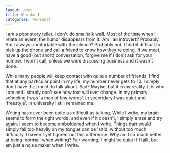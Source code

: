 ```yaml
---
layout: post
title: Who Am I
categories: Personal
---
```


I am a poor story teller. I don't do smalltalk well. Most of the time when I relate an event, the humor disappears from it.
Am I an introvert? Probably. Am I always comfortable with the silence? Probably not.
I find it difficult to pick up the phone and call a friend to know how they're doing.
If we meet, have a good (but short) conversation, forgive me if I don't ask for your number.
I won't call, unless we were discussing business and it wasn't done.

While many people will keep contact with quite a number of friends, I find that at any particular point in my life, my number never gets to 10.
I simply don't have that much to talk about. Sad? Maybe, but it is my reality. It is who I am and I simply don't see how that will ever change. In my primary schooling I was 'a man of few words'. In secondary I was quiet and 'freestyle'. In university I still remained me.

Writing has never been quite as difficult as talking. While I write, my brain seems to form the right words, and even if it doesn't, I simply erase and try again. I seem to become emboldened when I write. Things that would simply fall too heavily on my tongue can be 'said' without too much difficulty. I haven't yet figured out this difference. Why am I so much better at being 'normal' when writing? Fair warning, I might be quiet if I talk, but am just a noise maker when I write.

